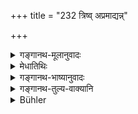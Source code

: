 +++
title = "232 त्रिष्व् अप्रमाद्यन्न्"

+++

<details><summary>गङ्गानथ-मूलानुवादः</summary>

The Householder who fails not towards these three would win the three regions, and rejoice in heaven, radiant in body, like a God.—(232)
</details>

<details><summary>मेधातिथिः</summary>

**एतेष्व् अप्रमाद्यन्न्** आराधने ऽस्खलन् । तथा च तदाराधात् **त्रीन् लोकाञ् जयेत्** स्वीकुर्याद् आधिपत्यम् आप्नुयात् । **गृही** । गृहस्थावस्थस्य हि पुत्रस्य पित्रादीनां तत्कृतम् आराधनम् उपयुज्यते । तदा हि तौ वृद्धौ भवतः । **दीप्यमानः** शोभमानः प्रकाशमानो वा स्वेनैव तेजसा । **देववद्** आदित्यवद् **दिवि** लोके **मोदते** ॥ २.२३२ ॥
</details>

<details><summary>गङ्गानथ-भाष्यानुवादः</summary>

‘*Who fails not*’—who does not omit the servise; *i.e*., by serving these ‘*he wins*,’—makes his own, obtains mastery over—‘*the three regions*.’

‘*The householder*.’—It is when the son has reached the householder’s stage that his service becomes of great value to his parents and others; as by that time they become old.

‘*Radiant*.’—Shining, resplendent with his own effulgence. ‘*Like a God*,’—*i.e*., like the Sun.

‘*Rejoices in heaven*’—in the heavenly regions.—(232)
</details>

<details><summary>गङ्गानथ-तुल्य-वाक्यानि</summary>

*Mahābhārata* (12.108.8).—(Same as Manu, but reversing the
order—‘*Pitṛvṛttyā imam lokam mātṛvṛttyā tathāparam*.’)
</details>

<details><summary>Bühler</summary>

232	He who neglects not those three, (even after he has become) a householder, will conquer the three worlds and, radiant in body like a god, he will enjoy bliss in heaven.
</details>
